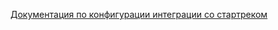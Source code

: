[Документация по конфигурации интеграции со стартреком](https://docs.yandex-team.ru/arcanum/pr/tracker)
